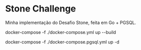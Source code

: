# Stone Challenge

Minha implementação do Desafio Stone, feita em Go + PGSQL.

docker-compose -f ./docker-compose.yml up --build

docker-compose -f ./docker-compose.pgsql.yml up -d
